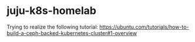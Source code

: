 # juju-k8s-homelab
Trying to realize the following tutorial:
https://ubuntu.com/tutorials/how-to-build-a-ceph-backed-kubernetes-cluster#1-overview
